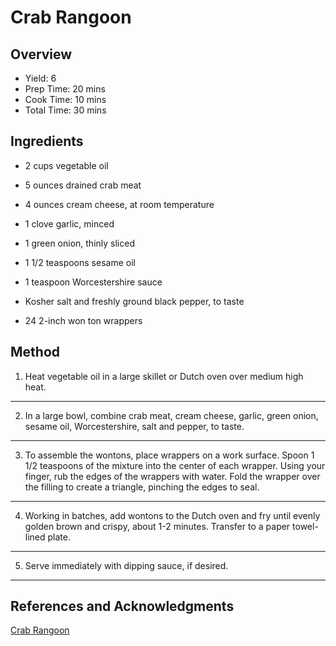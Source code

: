 # Crab Rangoon

## Overview

- Yield: 6
- Prep Time: 20 mins
- Cook Time: 10 mins
- Total Time: 30 mins

## Ingredients

- 2 cups vegetable oil

- 5 ounces drained crab meat

- 4 ounces cream cheese, at room temperature

- 1 clove garlic, minced

- 1 green onion, thinly sliced

- 1 1/2 teaspoons sesame oil

- 1 teaspoon Worcestershire sauce

- Kosher salt and freshly ground black pepper, to taste

- 24 2-inch won ton wrappers

## Method

1. Heat vegetable oil in a large skillet or Dutch oven over medium high heat.
---

2. In a large bowl, combine crab meat, cream cheese, garlic, green onion, sesame oil, Worcestershire, salt and pepper, to taste.
---

3. To assemble the wontons, place wrappers on a work surface. Spoon 1 1/2 teaspoons of the mixture into the center of each wrapper. Using your finger, rub the edges of the wrappers with water. Fold the wrapper over the filling to create a triangle, pinching the edges to seal.
---

4. Working in batches, add wontons to the Dutch oven and fry until evenly golden brown and crispy, about 1-2 minutes. Transfer to a paper towel-lined plate.
---

5. Serve immediately with dipping sauce, if desired.
---

## References and Acknowledgments

[Crab Rangoon](https://damndelicious.net/2013/12/30/crab-rangoon/)
